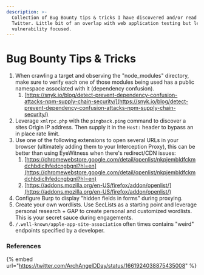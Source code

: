 ```yaml
---
description: >-
  Collection of Bug Bounty tips & tricks I have discovered and/or read on
  Twitter. Little bit of an overlap with web application testing but less
  vulnerability focused.
---
```


# Bug Bounty Tips & Tricks



1. When crawling a target and observing the "node\_modules" directory, make sure to verify each one of those modules being used has a public namespace associated with it (dependency confusion).
   1. [https://snyk.io/blog/detect-prevent-dependency-confusion-attacks-npm-supply-chain-security/](https://snyk.io/blog/detect-prevent-dependency-confusion-attacks-npm-supply-chain-security/)
2. Leverage `xmlrpc.php` with the `pingback.ping` command to discover a sites Origin IP address. Then supply it in the `Host:` header to bypass an in place rate limit.
3. Use one of the following extensions to open several URLs in your browser (ultimately adding them to your Interception Proxy), this can be better than using EyeWitness when there's redirect/CDN issues:
   1. [https://chromewebstore.google.com/detail/openlist/nkpjembldfckmdchbdiclhfedcngbgnl?hl=en](https://chromewebstore.google.com/detail/openlist/nkpjembldfckmdchbdiclhfedcngbgnl?hl=en)
   2. [https://addons.mozilla.org/en-US/firefox/addon/openlist/](https://addons.mozilla.org/en-US/firefox/addon/openlist/)
4. Configure Burp to display "hidden fields in forms" during proxying.
5. Create your own wordlists. Use SecLists as a starting point and leverage personal research + GAP to create personal and customized wordlists. This is your secret sauce during engagements.
6. `/.well-known/apple-app-site-association` often times contains "weird" endpoints specified by a developer.



### References

{% embed url="https://twitter.com/ArchAngelDDay/status/1661924038875435008" %}
